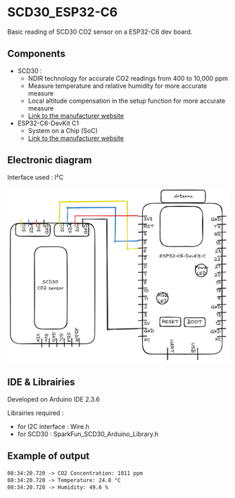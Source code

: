 # SCD30_ESP32-C6

Basic reading of SCD30 CO2 sensor on a ESP32-C6 dev board.

## Components

- SCD30 :
    - NDIR technology for accurate CO2 readings from 400 to 10,000 ppm
    - Measure temperature and relative humidity for more accurate measure
    - Local altitude compensation in the setup function for more accurate measure
    - [Link to the manufacturer website](https://sensirion.com/products/catalog/SCD30)
- ESP32-C6-DevKit C1
    - System on a Chip (SoC)
    - [Link to the manufacturer website](https://www.espressif.com/en/products/socs/esp32-c6)


## Electronic diagram

Interface used : I²C

![Electronic diagram](SCD30_ESP32-C6.png)

## IDE & Librairies

Developed on Arduino IDE 2.3.6

Librairies required : 
 - for I2C interface : Wire.h
 - for SCD30 : SparkFun_SCD30_Arduino_Library.h


## Example of output

```
08:34:20.720 -> CO2 Concentration: 1011 ppm
08:34:20.720 -> Temperature: 24.8 °C
08:34:20.720 -> Humidity: 49.6 %
```
